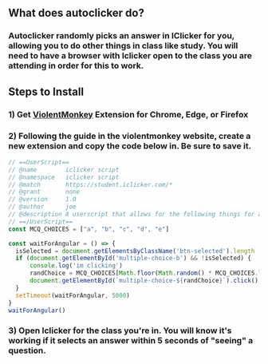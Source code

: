 ## What does autoclicker do? 
### Autoclicker randomly picks an answer in IClicker for you, allowing you to do other things in class like study. You will need to have a browser with Iclicker open to the class you are attending in order for this to work. 

## Steps to Install
### 1) Get [ViolentMonkey](https://violentmonkey.github.io/) Extension for Chrome, Edge, or Firefox 
### 2) Following the guide in the violentmonkey website, create a new extension and copy the code below in. Be sure to save it. 

```javascript
// ==UserScript==
// @name        iclicker script
// @namespace   iclicker script
// @match       https://student.iclicker.com/*
// @grant       none
// @version     1.0
// @author      joe
// @description A userscript that allows for the following things for an iClicker Session: spoof geolocation to instructor's, auto joins class, auto answer poll q's with random answers.
// ==/UserScript==
const MCQ_CHOICES = ["a", "b", "c", "d", "e"]

const waitForAngular = () => {
  isSelected = document.getElementsByClassName('btn-selected').length
  if (document.getElementById('multiple-choice-b') && !isSelected) {
      console.log('im clicking')
      randChoice = MCQ_CHOICES[Math.floor(Math.random() * MCQ_CHOICES.length)]
      document.getElementById(`multiple-choice-${randChoice}`).click()
  }
  setTimeout(waitForAngular, 5000)
}
waitForAngular()
```

### 3) Open Iclicker for the class you're in. You will know it's working if it selects an answer within 5 seconds of "seeing" a question. 


 
